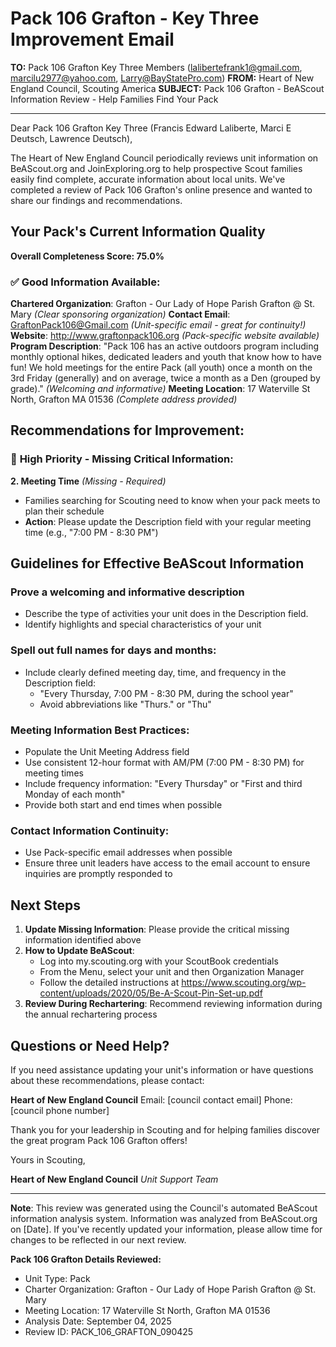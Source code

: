 # Pack 106 Grafton - Key Three Improvement Email

**TO:** Pack 106 Grafton Key Three Members (lalibertefrank1@gmail.com, marcilu2977@yahoo.com, Larry@BayStatePro.com)
**FROM:** Heart of New England Council, Scouting America
**SUBJECT:** Pack 106 Grafton - BeAScout Information Review - Help Families Find Your Pack

---

Dear Pack 106 Grafton Key Three (Francis Edward Laliberte, Marci E Deutsch, Lawrence Deutsch),

The Heart of New England Council periodically reviews unit information on BeAScout.org and JoinExploring.org to help prospective Scout families easily find complete, accurate information about local units. We've completed a review of Pack 106 Grafton's online presence and wanted to share our findings and recommendations.

## Your Pack's Current Information Quality

**Overall Completeness Score: 75.0%**

### ✅ **Good Information Available:**
**Chartered Organization**: Grafton - Our Lady of Hope Parish Grafton @ St. Mary *(Clear sponsoring organization)*
**Contact Email**: GraftonPack106@Gmail.com *(Unit-specific email - great for continuity!)*
**Website**: http://www.graftonpack106.org *(Pack-specific website available)*
**Program Description**: "Pack 106 has an active outdoors program including monthly optional hikes, dedicated leaders and youth that know how to have fun! We hold meetings for the entire Pack (all youth) once a month on the 3rd Friday (generally) and on average, twice a month as a Den (grouped by grade)." *(Welcoming and informative)*
**Meeting Location**: 17 Waterville St North, Grafton MA 01536 *(Complete address provided)*

## Recommendations for Improvement:

### 🔴 **High Priority - Missing Critical Information:**

**2. Meeting Time** *(Missing - Required)*
- Families searching for Scouting need to know when your pack meets to plan their schedule
- **Action**: Please update the Description field with your regular meeting time (e.g., "7:00 PM - 8:30 PM")

## Guidelines for Effective BeAScout Information

### **Prove a welcoming and informative description**
- Describe the type of activities your unit does in the Description field.
- Identify highlights and special characteristics of your unit

### **Spell out full names for days and months:**
- Include clearly defined meeting day, time, and frequency in the Description field:
  - "Every Thursday, 7:00 PM - 8:30 PM, during the school year"
  - Avoid abbreviations like "Thurs." or "Thu"

### **Meeting Information Best Practices:**
- Populate the Unit Meeting Address field
- Use consistent 12-hour format with AM/PM (7:00 PM - 8:30 PM) for meeting times
- Include frequency information: "Every Thursday" or "First and third Monday of each month"
- Provide both start and end times when possible

### **Contact Information Continuity:**
- Use Pack-specific email addresses when possible
- Ensure three unit leaders have access to the email account to ensure inquiries are promptly responded to

## Next Steps

1. **Update Missing Information**: Please provide the critical missing information identified above
2. **How to Update BeAScout**: 
   - Log into my.scouting.org with your ScoutBook credentials
   - From the Menu, select your unit and then Organization Manager
   - Follow the detailed instructions at
     https://www.scouting.org/wp-content/uploads/2020/05/Be-A-Scout-Pin-Set-up.pdf
3. **Review During Rechartering**: Recommend reviewing information during the annual rechartering process

## Questions or Need Help?

If you need assistance updating your unit's information or have questions about these recommendations, please contact:

**Heart of New England Council**
Email: [council contact email]
Phone: [council phone number]

Thank you for your leadership in Scouting and for helping families discover the great program Pack 106 Grafton offers!

Yours in Scouting,

**Heart of New England Council**
*Unit Support Team*

---

**Note**: This review was generated using the Council's automated BeAScout information analysis system. Information was analyzed from BeAScout.org on [Date]. If you've recently updated your information, please allow time for changes to be reflected in our next review.

**Pack 106 Grafton Details Reviewed:**
- Unit Type: Pack
- Charter Organization: Grafton - Our Lady of Hope Parish Grafton @ St. Mary
- Meeting Location: 17 Waterville St North, Grafton MA 01536
- Analysis Date: September 04, 2025
- Review ID: PACK_106_GRAFTON_090425